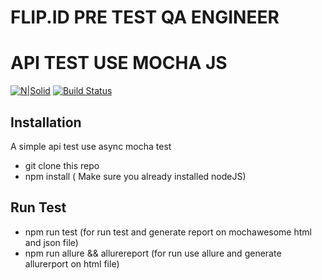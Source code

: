 # FLIP.ID PRE TEST QA ENGINEER

# API TEST USE MOCHA JS

[![N|Solid](https://cldup.com/dTxpPi9lDf.thumb.png)](https://nodesource.com/products/nsolid)
[![Build Status](https://travis-ci.org/joemccann/dillinger.svg?branch=master)](https://travis-ci.org/joemccann/dillinger)

## Installation

A simple api test use async mocha test

- git clone this repo
- npm install ( Make sure you already installed nodeJS)

## Run Test

- npm run test (for run test and generate report on mochawesome html and json file)
- npm run allure && allurereport (for run use allure and generate allurerport on html file)
